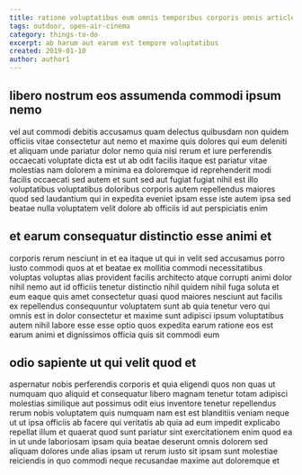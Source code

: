 ```yaml
---
title: ratione voluptatibus eum omnis temporibus corporis omnis article 3971
tags: outdoor, open-air-cinema
category: things-to-do
excerpt: ab harum aut earum est tempore voluptatibus
created: 2019-01-10
author: author1
---
```


## libero nostrum eos assumenda commodi ipsum nemo

vel aut commodi debitis accusamus quam delectus quibusdam non quidem officiis vitae consectetur aut nemo et maxime quis dolores qui eum deleniti et aliquam unde pariatur dolor nemo quia nisi rerum et iure perferendis occaecati voluptate dicta est ut ab odit facilis itaque est pariatur vitae molestias nam dolorem a minima ea doloremque id reprehenderit modi facilis occaecati sed autem et sunt sed aut fugiat fugiat nihil est illo voluptatibus voluptatibus doloribus corporis autem repellendus maiores quod sed laudantium qui in expedita eveniet ipsam esse iste autem ipsa sed beatae nulla voluptatem velit dolore ab officiis id aut perspiciatis enim

## et earum consequatur distinctio esse animi et

corporis rerum nesciunt in et ea itaque ut qui in velit sed accusamus porro iusto commodi quos at et beatae ex mollitia commodi necessitatibus voluptas voluptas alias provident facilis architecto atque corrupti animi dolor nihil nemo aut id officiis tenetur distinctio nihil quidem nihil fuga soluta et eum eaque quis amet consectetur quasi quod maiores nesciunt aut facilis ex repellendus consequuntur voluptatem sunt ab quia tenetur vero qui omnis est in dolor consectetur et maxime sunt adipisci ipsum voluptatibus autem nihil labore esse esse optio quos expedita earum ratione eos est earum animi et dignissimos officia quis sit commodi eum

## odio sapiente ut qui velit quod et

aspernatur nobis perferendis corporis et quia eligendi quos non quas ut numquam quo aliquid et consequatur libero magnam tenetur totam adipisci molestias similique aut possimus odit eius inventore tenetur repellendus rerum nobis voluptatem quis numquam nam est est blanditiis veniam neque ut ut ipsa officiis ab facere qui veritatis ab quia ad eum impedit explicabo repellat illum et quaerat quod sunt pariatur sint exercitationem enim quod ea in ut unde laboriosam ipsam quia beatae deserunt omnis dolorem sed aliquam dolores unde alias ipsam ut rerum iusto sit ipsam sunt molestiae reiciendis in quo commodi neque recusandae maxime aut doloremque et

